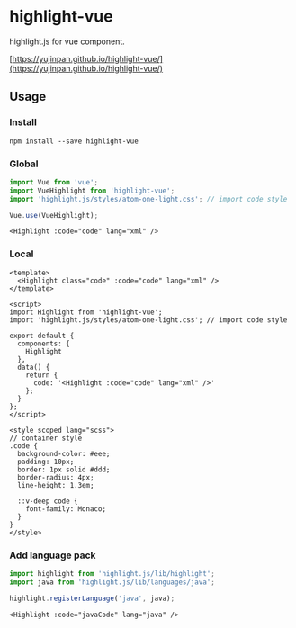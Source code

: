 # highlight-vue

highlight.js for vue component.

[https://yujinpan.github.io/highlight-vue/](https://yujinpan.github.io/highlight-vue/)

## Usage

### Install

`npm install --save highlight-vue`

### Global

```js
import Vue from 'vue';
import VueHighlight from 'highlight-vue';
import 'highlight.js/styles/atom-one-light.css'; // import code style

Vue.use(VueHighlight);
```

```vue
<Highlight :code="code" lang="xml" />
```

### Local

```vue
<template>
  <Highlight class="code" :code="code" lang="xml" />
</template>

<script>
import Highlight from 'highlight-vue';
import 'highlight.js/styles/atom-one-light.css'; // import code style

export default {
  components: {
    Highlight
  },
  data() {
    return {
      code: '<Highlight :code="code" lang="xml" />'
    };
  }
};
</script>

<style scoped lang="scss">
// container style
.code {
  background-color: #eee;
  padding: 10px;
  border: 1px solid #ddd;
  border-radius: 4px;
  line-height: 1.3em;

  ::v-deep code {
    font-family: Monaco;
  }
}
</style>
```

### Add language pack

```js
import highlight from 'highlight.js/lib/highlight';
import java from 'highlight.js/lib/languages/java';

highlight.registerLanguage('java', java);
```

```vue
<Highlight :code="javaCode" lang="java" />
```
